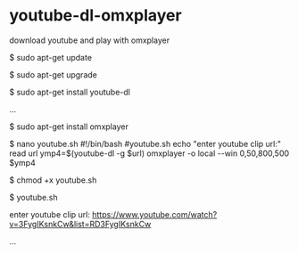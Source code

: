 # youtube-dl-omxplayer
download youtube and play with omxplayer

$ sudo apt-get update

$ sudo apt-get upgrade

$ sudo apt-get install youtube-dl

...

$ sudo apt-get install omxplayer

$ nano youtube.sh
 #!/bin/bash
 #youtube.sh
 echo "enter youtube clip url:"
 read url
 ymp4=$(youtube-dl -g $url)
 omxplayer -o local --win 0,50,800,500 $ymp4 

$ chmod +x youtube.sh

$ youtube.sh

enter youtube clip url: https://www.youtube.com/watch?v=3FygIKsnkCw&list=RD3FygIKsnkCw

...


